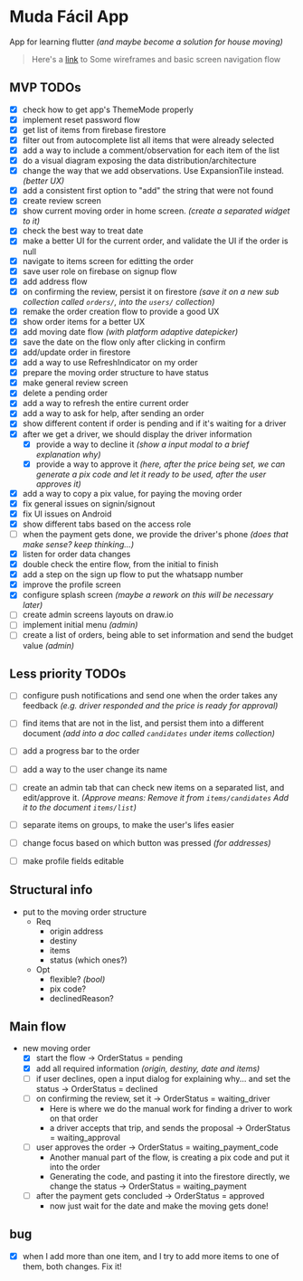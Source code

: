 # Muda Fácil App

App for learning flutter _(and maybe become a solution for house moving)_

> Here's a [link](https://app.diagrams.net/#G1ddqhjFzTeCn-ubGbUCgLDcDuqTYL2Z4N) to Some wireframes and basic screen navigation flow

## MVP TODOs

- [x] check how to get app's ThemeMode properly
- [x] implement reset password flow
- [x] get list of items from firebase firestore
- [x] filter out from autocomplete list all items that were already selected
- [x] add a way to include a comment/observation for each item of the list
- [x] do a visual diagram exposing the data distribution/architecture
- [x] change the way that we add observations. Use ExpansionTile instead. _(better UX)_
- [x] add a consistent first option to "add" the string that were not found
- [x] create review screen
- [x] show current moving order in home screen. _(create a separated widget to it)_
- [x] check the best way to treat date
- [x] make a better UI for the current order, and validate the UI if the order is null
- [x] navigate to items screen for editting the order
- [x] save user role on firebase on signup flow
- [x] add address flow
- [x] on confirming the review, persist it on firestore _(save it on a new sub collection called `orders/`, into the `users/` collection)_
- [x] remake the order creation flow to provide a good UX
- [x] show order items for a better UX
- [x] add moving date flow _(with platform adaptive datepicker)_
- [x] save the date on the flow only after clicking in confirm
- [x] add/update order in firestore
- [x] add a way to use RefreshIndicator on my order
- [x] prepare the moving order structure to have status
- [x] make general review screen
- [x] delete a pending order
- [x] add a way to refresh the entire current order
- [x] add a way to ask for help, after sending an order
- [x] show different content if order is pending and if it's waiting for a driver
- [x] after we get a driver, we should display the driver information
  - [x] provide a way to decline it _(show a input modal to a brief explanation why)_
  - [x] provide a way to approve it _(here, after the price being set, we can generate a pix code and let it ready to be used, after the user approves it)_
- [x] add a way to copy a pix value, for paying the moving order
- [x] fix general issues on signin/signout
- [x] fix UI issues on Android
- [x] show different tabs based on the access role
- [ ] when the payment gets done, we provide the driver's phone _(does that make sense? keep thinking...)_
- [x] listen for order data changes
- [x] double check the entire flow, from the initial to finish
- [x] add a step on the sign up flow to put the whatsapp number
- [x] improve the profile screen
- [x] configure splash screen _(maybe a rework on this will be necessary later)_
- [ ] create admin screens layouts on draw.io
- [ ] implement initial menu _(admin)_
- [ ] create a list of orders, being able to set information and send the budget value _(admin)_

## Less priority TODOs

- [ ] configure push notifications and send one when the order takes any feedback _(e.g. driver responded and the price is ready for approval)_

- [ ] find items that are not in the list, and persist them into a different document _(add into a doc called `candidates` under items collection)_

- [ ] add a progress bar to the order

- [ ] add a way to the user change its name

- [ ] create an admin tab that can check new items on a separated list, and edit/approve it. _(Approve means: Remove it from `items/candidates` Add it to the document `items/list`)_

- [ ] separate items on groups, to make the user's lifes easier

- [ ] change focus based on which button was pressed _(for addresses)_

- [ ] make profile fields editable

## Structural info

- put to the moving order structure
  - Req
    - origin address
    - destiny
    - items
    - status (which ones?)
  - Opt
    - flexible? _(bool)_
    - pix code?
    - declinedReason?

## Main flow

- new moving order
  - [x] start the flow -> OrderStatus = pending
  - [x] add all required information _(origin, destiny, date and items)_
  - [ ] if user declines, open a input dialog for explaining why... and set the status -> OrderStatus = declined
  - [ ] on confirming the review, set it -> OrderStatus = waiting_driver
    - Here is where we do the manual work for finding a driver to work on that order
    - a driver accepts that trip, and sends the proposal -> OrderStatus = waiting_approval
  - [ ] user approves the order -> OrderStatus = waiting_payment_code
    - Another manual part of the flow, is creating a pix code and put it into the order
    - Generating the code, and pasting it into the firestore directly, we change the status -> OrderStatus = waiting_payment
  - [ ] after the payment gets concluded -> OrderStatus = approved
    - now just wait for the date and make the moving gets done!

## bug

- [x] when I add more than one item, and I try to add more items to one of them, both changes. Fix it!

